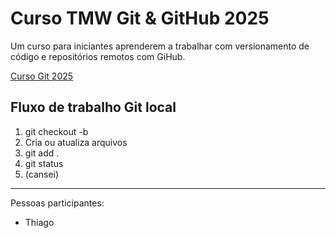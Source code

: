 # Curso TMW Git & GitHub 2025

Um curso para iniciantes aprenderem a trabalhar com versionamento de código e repositórios remotos com GiHub.

[Curso Git 2025](https://youtube.com/@teomewhy)

## Fluxo de trabalho Git local

1. git checkout -b <nova-branch>
2. Cria ou atualiza arquivos
3. git add .
4. git status
5. (cansei)

-----

Pessoas participantes:

- Thiago